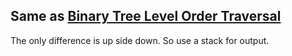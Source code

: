 ## Same as [Binary Tree Level Order Traversal](../binary-tree-level-order-traversal)

The only difference is up side down. So use a stack for output.
